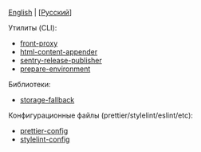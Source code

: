 [English](./README.md) | [[Русский](./README_RU.md)]

Утилиты (CLI):
- [front-proxy](/packages/front-proxy)
- [html-content-appender](/packages/html-content-appender)
- [sentry-release-publisher](/packages/sentry-release-publisher)
- [prepare-environment](/packages/prepare-environment)

Библиотеки:
- [storage-fallback](/packages/storage-fallback)

Конфигурационные файлы (prettier/stylelint/eslint/etc):
- [prettier-config](/packages/prettier-config)
- [stylelint-config](/packages/stylelint-config)

